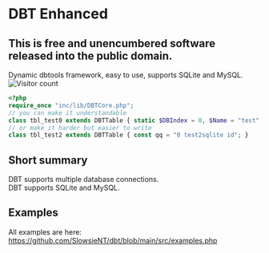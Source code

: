 # DBT Enhanced
## This is free and unencumbered software released into the public domain.<br>
Dynamic dbtools framework, easy to use, supports SQLite and MySQL.<br>
![Visitor count](https://shields-io-visitor-counter.herokuapp.com/badge?page=slowsient.dbt)<br>
```php
<?php
require_once "inc/lib/DBTCore.php";
// you can make it understandable
class tbl_test0 extends DBTTable { static $DBIndex = 0, $Name = "test", $Key = "id"; }
// or make it harder but easier to write
class tbl_test2 extends DBTTable { const qq = "0 test2sqlite id"; }
```
## Short summary
DBT supports multiple database connections.<br>
DBT supports SQLite and MySQL.<br>

## Examples
All examples are here: https://github.com/SlowsieNT/dbt/blob/main/src/examples.php
